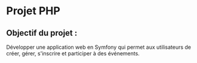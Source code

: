 # Projet PHP 

## Objectif du projet :

Développer une application web en Symfony qui permet aux utilisateurs de créer, gérer, s'inscrire et participer à des événements.